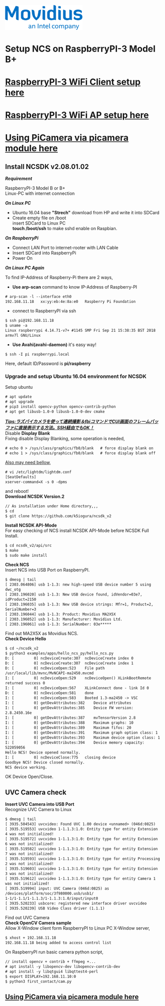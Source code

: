 <img src="./files/movidius.png" alt="movidius" width="250"/>

# Setup NCS on RaspberryPI-3 Model B+

# [RaspberryPI-3 WiFi Client setup here](RaspberryPi_WiFi.md)
# [RaspberryPI-3 WiFi AP setup here](RaspberryPi_WiFiAP.md)
# [Using PiCamera via picamera module here](RaspberryPi_CSI.md)

## Install NCSDK v2.08.01.02
***Requirement***

RaspberryPI-3 Model B or B+  
Linux-PC with internet connection  

***On Linux PC***

- Ubuntu 16.04 base **"Strech"** download from HP and write it into SDCard  
- Create empty file on /boot  
  insert SDCard to Linux PC  
  **touch /boot/ssh** to make sshd enable on Raspbian.    

***On RaspberryPi***

- Connect LAN Port to internet-rooter with LAN Cable  
- Insert SDCard into RaspberryPi  
- Power On

***On Linux PC Again***

To find IP-Address of Raspberry-Pi there are 2 ways,  

- **Use arp-scan** command to know IP-Address of Raspberry-PI
```
# arp-scan -l --interface eth0
192.168.11.18	xx:yy:eb:4e:8a:e0	Raspberry Pi Foundation
```
- connect to RaspberryPI via ssh
```
$ ssh pi@192.168.11.18
$ uname -a
Linux raspberrypi 4.14.71-v7+ #1145 SMP Fri Sep 21 15:38:35 BST 2018 armv7l GNU/Linux
```

- **Use Avahi(avahi-daemon)** it's easy way!  
```
$ ssh -I pi raspberrypi.local
```
Here, default ID/Password is **pi/raspberry**  
### Upgrade and setup Ubuntu 16.04 environment for NCSDK  
Setup ubuntu  
```
# apt update
# apt upgrade
# pip3 install opencv-python opencv-contrib-python
# apt get libusb-1.0-0 libusb-1.0-0-dev cmake
```
***[Tips:ラズパイカメラを使って連続撮影＆fbiコマンドでCUI画面のフレームバッファに直接表示する方法。SSH経由でもOK！](https://iot-plus.net/make/raspi/raspistill-continuous-shooting-displays-on-cui-using-frame-buffer-with-ssh-connection/)***  
Disable **Display Blank**  
Fixing disable Display Blanking, some operation is needed,
```
# echo 0 > /sys/class/graphics/fb0/blank   # force display blank on
# echo 1 > /sys/class/graphics/fb0/blank   # force display blank off
```
[Also may need bellow](https://www.geeks3d.com/hacklab/20160108/how-to-disable-the-blank-screen-on-raspberry-pi-raspbian/),
```
# vi /etc/lightdm/lightdm.conf
[SeatDefaults]
xserver-command=X -s 0 -dpms
```
and reboot!  
**Download NCSDK Version.2**
```
// As installation under Home directory,,,
$ cd
$ git clone https://github.com/k5iogura/ncsdk_v2
```
**Install NCSDK API-Mode**  
For easy checking of NCS install NCSDK API-Mode before NCSDK Full Install.
```
$ cd ncsdk_v2/api/src
$ make
$ sudo make install
```
**Check NCS**  
Insert NCS into USB Port on RaspberryPI.  
```
$ dmesg | tail
[ 2303.064806] usb 1-1.3: new high-speed USB device number 5 using dwc_otg
[ 2303.196020] usb 1-1.3: New USB device found, idVendor=03e7, idProduct=2150
[ 2303.196035] usb 1-1.3: New USB device strings: Mfr=1, Product=2, SerialNumber=3
[ 2303.196044] usb 1-1.3: Product: Movidius MA2X5X
[ 2303.196052] usb 1-1.3: Manufacturer: Movidius Ltd.
[ 2303.196061] usb 1-1.3: SerialNumber: 03e*****
```
Find out MA2X5X as Movidius NCS.  
**Check Device Hello**
```
$ cd ~/ncsdk_v2
$ python3 examples/apps/hello_ncs_py/hello_ncs.py 
D: [         0] ncDeviceCreate:307	ncDeviceCreate index 0
D: [         0] ncDeviceCreate:307	ncDeviceCreate index 1
D: [         0] ncDeviceOpen:523	File path /usr/local/lib/mvnc/MvNCAPI-ma2450.mvcmd
I: [         0] ncDeviceOpen:529	ncDeviceOpen() XLinkBootRemote returned success 0
I: [         0] ncDeviceOpen:567	XLinkConnect done - link Id 0
D: [         0] ncDeviceOpen:581	done
I: [         0] ncDeviceOpen:583	Booted 1.3-ma2450 -> VSC
I: [         0] getDevAttributes:382	Device attributes
I: [         0] getDevAttributes:385	Device FW version: 2.8.2450.16e
I: [         0] getDevAttributes:387	mvTensorVersion 2.8 
I: [         0] getDevAttributes:388	Maximum graphs: 10
I: [         0] getDevAttributes:389	Maximum fifos: 20
I: [         0] getDevAttributes:391	Maximum graph option class: 1
I: [         0] getDevAttributes:393	Maximum device option class: 1
I: [         0] getDevAttributes:394	Device memory capacity: 522059056
Hello NCS! Device opened normally.
I: [         0] ncDeviceClose:775	closing device
Goodbye NCS! Device closed normally.
NCS device working.
```
OK Device Open/Close.  

## UVC Camera check
**Insert UVC Camera into USB Port**  
Recognize UVC Camera to Linux  
```
$ dmesg | tail
[ 3935.504543] uvcvideo: Found UVC 1.00 device <unnamed> (046d:0825)
[ 3935.519553] uvcvideo 1-1.1.3:1.0: Entity type for entity Extension 4 was not initialized!
[ 3935.519572] uvcvideo 1-1.1.3:1.0: Entity type for entity Extension 6 was not initialized!
[ 3935.519582] uvcvideo 1-1.1.3:1.0: Entity type for entity Extension 7 was not initialized!
[ 3935.519593] uvcvideo 1-1.1.3:1.0: Entity type for entity Processing 2 was not initialized!
[ 3935.519603] uvcvideo 1-1.1.3:1.0: Entity type for entity Extension 3 was not initialized!
[ 3935.519612] uvcvideo 1-1.1.3:1.0: Entity type for entity Camera 1 was not initialized!
[ 3935.519994] input: UVC Camera (046d:0825) as /devices/platform/soc/3f980000.usb/usb1/
1-1/1-1.1/1-1.1.3/1-1.1.3:1.0/input/input0
[ 3935.520233] usbcore: registered new interface driver uvcvideo
[ 3935.520239] USB Video Class driver (1.1.1)
```
Find out UVC Camera  
**Check OpenCV Camera sample**  
Allow X-Window client form RaspberryPI to Linux PC X-Window server,
```
$ xhost + 192.168.11.18
192.168.11.18 being added to access control list
```
On RaspberryPI run basic camera python script,
```
// install opencv + contrib + ffmpeg +...
# apt install -y libopencv-dev libopencv-contrib-dev
# apt install -y libqtgui4 libqttest4-perl
$ export DISPLAY=192.168.11.10:0
$ python3 first_contact/cam.py
```

## [Using PiCamera via picamera module here](RaspberryPi_CSI.md)
